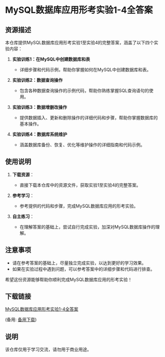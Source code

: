 # MySQL数据库应用形考实验1-4全答案

## 资源描述

本仓库提供MySQL数据库应用形考实验1至实验4的完整答案，涵盖了以下四个实验内容：

1. **实验训练1：在MySQL中创建数据库和表**
   - 详细步骤和代码示例，帮助你掌握如何在MySQL中创建数据库和表。

2. **实验训练2：数据查询操作**
   - 包含各种数据查询操作的示例代码，帮助你熟练掌握SQL查询语句的使用。

3. **实验训练3：数据增删改操作**
   - 提供数据插入、更新和删除操作的详细代码和步骤，帮助你掌握数据库的基本操作。

4. **实验训练4：数据库系统维护**
   - 涵盖数据库备份、恢复、优化等维护操作的详细指南和代码示例。

## 使用说明

1. **下载资源**：
   - 直接下载本仓库中的资源文件，获取实验1至实验4的完整答案。

2. **参考学习**：
   - 参考提供的代码和步骤，完成MySQL数据库应用的形考实验。

3. **自主练习**：
   - 在理解答案的基础上，尝试自行完成实验，加深对MySQL数据库操作的理解。

## 注意事项

- 请在参考答案的基础上，尽量独立完成实验，以达到更好的学习效果。
- 如果在实验过程中遇到问题，可以参考答案中的详细步骤和代码进行排查。

希望这份资源能够帮助你顺利完成MySQL数据库应用的形考实验！

## 下载链接
[MySQL数据库应用形考实验1-4全答案](https://pan.quark.cn/s/302c86bc400a) 

(备用: [备用下载](https://pan.baidu.com/s/1v48bbHSu6O1BJeU-l8w83g?pwd=1234))

## 说明

该仓库仅用于学习交流，请勿用于商业用途。
